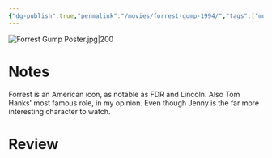 ```yaml
---
{"dg-publish":true,"permalink":"/movies/forrest-gump-1994/","tags":["movies"],"created":"2023-12-28","updated":"2025-04-08"}
---
```



![Forrest Gump Poster.jpg|200](/img/user/Attachments/Forrest%20Gump%20Poster.jpg)

# Notes

Forrest is an American icon, as notable as FDR and Lincoln. Also Tom Hanks' most famous role, in my opinion. Even though Jenny is the far more interesting character to watch.

# Review
